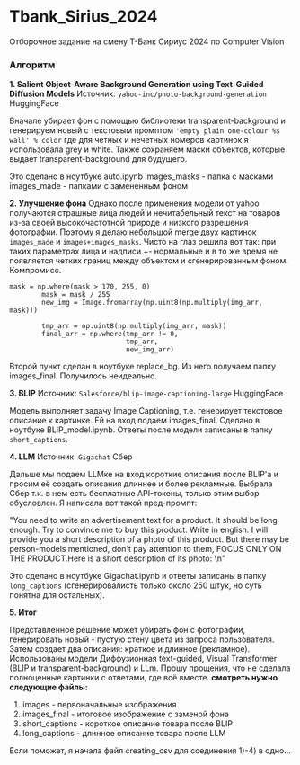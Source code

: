 # Tbank_Sirius_2024
Отборочное задание на смену Т-Банк Сириус 2024 по Computer Vision

### Алгоритм ###

**1. Salient Object-Aware Background Generation using Text-Guided Diffusion Models**
Источник: `yahoo-inc/photo-background-generation` HuggingFace

Вначале убирает фон с помощью библиотеки transparent-background и генерируем новый с текстовым промптом `'empty plain one-colour %s wall' % color` где для четных и нечетных номеров картинок я использовала grey и white. Также сохраняем маски объектов, которые выдает transparent-background для будущего.

Это сделано в ноутбуке auto.ipynb 
images_masks - папка с масками
images_made - папками с замененным фоном

**2. Улучшение фона**
Однако после применения модели от yahoo получаются страшные лица людей и нечитабельный текст на товаров из-за своей высокочастотной природе и низкого разрешения фотографии. Поэтому я делаю небольшой merge двух картинок `images_made` и `images+images_masks`. Чисто на глаз решила вот так: при таких параметрах лица и надписи +- нормальные и в то же время не появляется четких границ между объектом и сгенерированным фоном. Компромисс.

```
mask = np.where(mask > 170, 255, 0)
        mask = mask / 255
        new_img = Image.fromarray(np.uint8(np.multiply(img_arr, mask)))
    
        tmp_arr = np.uint8(np.multiply(img_arr, mask))
        final_arr = np.where(tmp_arr != 0, 
                             tmp_arr,
                             new_img_arr)
```

Второй пункт сделан в ноутбуке replace_bg. Из него получаем папку images_final. Получилось неидеально.


**3. BLIP** 
Источник: `Salesforce/blip-image-captioning-large` HuggingFace

Модель выполняет задачу Image Captioning, т.е. генерирует текстовое описание к картинке. Ей на вход подаем images_final.
Сделано в ноутбуке BLIP_model.ipynb. Ответы после модели записаны в папку `short_captions`.

**4. LLM** 
Источник: `Gigachat` Сбер

Дальше мы подаем LLMке на вход короткие описания после BLIP'а и просим её создать описания длиннее и более рекламные.
Выбрала Сбер т.к. в нем есть бесплатные API-токены, только этим выбор обусловлен.
Я написала вот такой пред-промпт:

"You need to write an advertisement text for a product. It should be long enough. Try to convince me to buy this product. Write in english. I will provide you a short description of a photo of this product. But there may be person-models mentioned, don't pay attention to them, FOCUS ONLY ON THE PRODUCT.Here is a short description of its photo: \n"

Это сделано в ноутбуке Gigachat.ipynb и ответы записаны в папку `long_captions` (сгенерировалисть только около 250 штук, но суть понятна для остальных).

**5. Итог**

Представленное решение может убирать фон с фотографии, генерировать новый - пустую стену цвета из запроса пользователя. Затем создает два описания: краткое и длинное (рекламное). Использованы модели Диффузионная text-guided, Visual Transformer (BLIP и transparent-background) и LLm.
Прошу прощения, что не сделала полноценные картинки с ответами, где всё вместе. **смотреть нужно следующие файлы:**
1) images - первоначальные изображения
2) images_final - итоговое изображение с заменой фона
3) short_captions - короткое описание товара после BLIP
4) long_captions - длинное описание товара после LLM

Если поможет, я начала файл creating_csv для соединения  1)-4) в одно...


